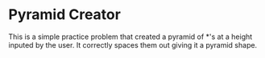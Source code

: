 # Pyramid Creator
This is a simple practice problem that created a pyramid of *'s at a height inputed by the user. It correctly spaces them out giving it a pyramid shape.